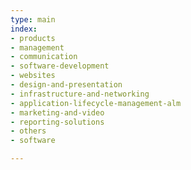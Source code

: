 ```yaml
---
type: main
index:
- products
- management
- communication
- software-development
- websites
- design-and-presentation
- infrastructure-and-networking
- application-lifecycle-management-alm
- marketing-and-video
- reporting-solutions
- others
- software

---
```


